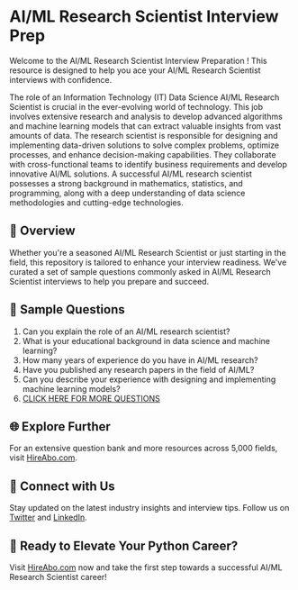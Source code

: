 # AI/ML Research Scientist Interview Prep

Welcome to the AI/ML Research Scientist Interview Preparation ! This resource is designed to help you ace your AI/ML Research Scientist interviews with confidence.

The role of an Information Technology (IT) Data Science AI/ML Research Scientist is crucial in the ever-evolving world of technology. This job involves extensive research and analysis to develop advanced algorithms and machine learning models that can extract valuable insights from vast amounts of data. The research scientist is responsible for designing and implementing data-driven solutions to solve complex problems, optimize processes, and enhance decision-making capabilities. They collaborate with cross-functional teams to identify business requirements and develop innovative AI/ML solutions. A successful AI/ML research scientist possesses a strong background in mathematics, statistics, and programming, along with a deep understanding of data science methodologies and cutting-edge technologies.

## 🚀 Overview

Whether you're a seasoned AI/ML Research Scientist or just starting in the field, this repository is tailored to enhance your interview readiness. We've curated a set of sample questions commonly asked in AI/ML Research Scientist interviews to help you prepare and succeed.

## 📝 Sample Questions

1. Can you explain the role of an AI/ML research scientist?
2. What is your educational background in data science and machine learning?
3. How many years of experience do you have in AI/ML research?
4. Have you published any research papers in the field of AI/ML?
5. Can you describe your experience with designing and implementing machine learning models?
6. [CLICK HERE FOR MORE QUESTIONS](https://hireabo.com/job/0_3_19/AIML%20Research%20Scientist)

## 🌐 Explore Further

For an extensive question bank and more resources across 5,000 fields, visit [HireAbo.com](https://www.hireabo.com).

## 📱 Connect with Us

Stay updated on the latest industry insights and interview tips. Follow us on [Twitter](https://twitter.com/hireabo) and [LinkedIn](https://www.linkedin.com/in/hire-abo-3609972a8/).

## 🚀 Ready to Elevate Your Python Career?

Visit [HireAbo.com](https://www.hireabo.com) now and take the first step towards a successful AI/ML Research Scientist career!